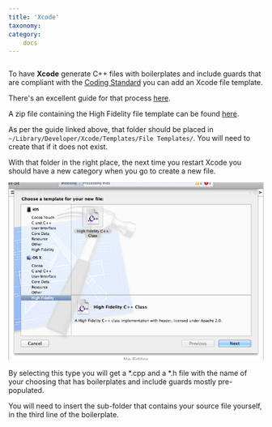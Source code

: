 ```yaml
---
title: 'Xcode'
taxonomy: 
category:
	docs
---
```


```

```
To have **Xcode** generate C++ files with boilerplates and include guards that are compliant with the [Coding Standard](http://docs.highfidelity.io/v1.0/docs/coding-standard) you can add an Xcode file template.

There's an excellent guide for that process [here](http://www.bobmccune.com/2012/03/04/creating-custom-xcode-4-file-templates/).

A zip file containing the High Fidelity file template can be found [here](https://dl.dropboxusercontent.com/u/1864924/HighFidelityTemplateFolder.zip).

As per the guide linked above, that folder should be placed in `~/Library/Developer/Xcode/Templates/File Templates/`. You will need to create that if it does not exist.

With that folder in the right place, the next time you restart Xcode you should have a new category when you go to create a new file.

![](new.png)

By selecting this type you will get a *.cpp and a *.h file with the name of your choosing that has boilerplates and include guards mostly pre-populated.

You will need to insert the sub-folder that contains your source file yourself, in the third line of the boilerplate.